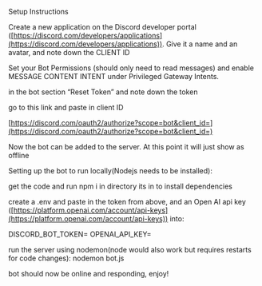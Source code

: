 Setup Instructions

Create a new application on the Discord developer portal ([https://discord.com/developers/applications](https://discord.com/developers/applications)). Give it a name and an avatar, and note down the CLIENT ID

Set your Bot Permissions (should only need to read messages) and enable MESSAGE CONTENT INTENT under Privileged Gateway Intents.

in the bot section “Reset Token” and note down the token

go to this link and paste in client ID

[https://discord.com/oauth2/authorize?scope=bot&client_id=](https://discord.com/oauth2/authorize?scope=bot&client_id=)<CLIENT ID>

Now the bot can be added to the server. At this point it will just show as offline

Setting up the bot to run locally(Nodejs needs to be installed):

get the code and run npm i in directory its in to install dependencies

create a .env and paste in the token from above, and an Open AI api key ([https://platform.openai.com/account/api-keys](https://platform.openai.com/account/api-keys)) into:

DISCORD_BOT_TOKEN=<Token from discord developer portal here>
OPENAI_API_KEY=<Openai API Key here>

run the server using nodemon(node would also work but requires restarts for code changes): nodemon bot.js

bot should now be online and responding, enjoy!
